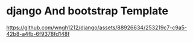 # django And bootstrap Template
https://github.com/wngh1212/django/assets/88926634/253219c7-c9a5-42b8-a4fb-6f9378fd148f
